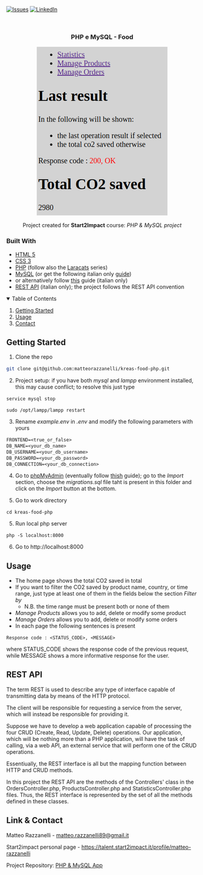 [![Issues][issues-shield]][issues-url]
[![LinkedIn][linkedin-shield]][linkedin-url]

<!-- PROJECT LOGO -->
<br />
<div align="center">
  <h3 align="center">PHP e MySQL - Food</h3>
  <img src="app.png" alt="Screenshot">
  <p align="center">Project created for <strong>Start2Impact</strong> course: <em>PHP & MySQL project</em></p>
</div>

### Built With

* [HTML 5](https://developer.mozilla.org/en-US/docs/Glossary/HTML)
* [CSS 3](https://developer.mozilla.org/en-US/docs/Web/CSS)
* [PHP](https://www.php.net/manual/en/getting-started.php) (follow also the [Laracats](https://laracasts.com/series/php-for-beginners) series)
* [MySQL](https://dev.mysql.com/doc/mysql-getting-started/en/) (or get the following italian only [guide](https://www.html.it/guide/guida-mysql/))
* or alternatively follow [this](https://www.html.it/pag/52749/impostare-un-ambiente-php-su-linux/) guide (italian only)
* [REST API](https://www.html.it/guide/rest-api-e-database-la-guida/) (italian only); the project follows the REST API convention 

<!-- TABLE OF CONTENTS -->
<details open="open">
  <summary>Table of Contents</summary>
  <ol>
    <li><a href="#getting-started">Getting Started</a></li>
    <li><a href="#usage">Usage</a></li>
    <li><a href="#contact">Contact</a></li>
  </ol>
</details>

<!-- GETTING STARTED -->
## Getting Started

1. Clone the repo

```sh
git clone git@github.com:matteorazzanelli/kreas-food-php.git
```

2. Project setup: if you have both *mysql* and *lampp* environment installed, this may cause conflict; to resolve this just type 
```
service mysql stop
```
```
sudo /opt/lampp/lampp restart
```

3. Rename *example.env* in *.env* and modify the following parameters with yours
```
FRONTEND=<true_or_false>
DB_NAME=<your_db_name>
DB_USERNAME=<your_db_username>
DB_PASSWORD=<your_db_password>
DB_CONNECTION=<your_db_connection>
```

4. Go to [phpMyAdmin](http://localhost/phpmyadmin/index.php) (eventually follow [thish](ttps://www.digitalocean.com/community/tutorials/how-to-install-and-secure-phpmyadmin-on-ubuntu-20-04) guide); go to the *Import* section, choose the *migrations.sql* file taht is present in this folder and click on the *Import* button at the bottom. 

4. Go to work directory
```
cd kreas-food-php
```

5. Run local php server
```
php -S localhost:8000
```

6. Go to http://localhost:8000

<!-- USAGE -->
## Usage

- The home page shows the total CO2 saved in total
- If you want to filter the CO2 saved by product name, country, or time range, just type at least one of them in the fields below the section *Filter by*
  - N.B. the time range must be present both or none of them
- *Manage Products* allows you to add, delete or modify some product
- *Manage Orders* allows you to add, delete or modify some orders
- In each page the following sentences is present
```
Response code : <STATUS_CODE>, <MESSAGE>
```
where STATUS_CODE shows the response code of the previous request, while MESSAGE shows a more informative response for the user.

## REST API
The term REST is used to describe any type of interface capable of transmitting data by means of the HTTP protocol.

The client will be responsible for requesting a service from the server, which will instead be responsible for providing it. 

Suppose we have to develop a web application capable of processing the four CRUD (Create, Read, Update, Delete) operations. Our application, which will be nothing more than a PHP application, will have the task of calling, via a web API, an external service that will perform one of the CRUD operations.

Essentiually, the REST interface is all but the mapping function between HTTP and CRUD methods.

In this project the REST API are the methods of the Controllers' class in the OrdersController.php, ProductsController.php and StatisticsController.php files. Thus, the REST interface is represented by the set of all the methods defined in these classes.

<!-- CONTACT -->
## Link & Contact

Matteo Razzanelli - matteo.razzanelli89@gmail.it

Start2impact personal page - https://talent.start2impact.it/profile/matteo-razzanelli

Project Repository: [PHP & MySQL App](https://github.com/matteorazzanelli/kreas-food-php)

<!-- MARKDOWN LINKS & IMAGES -->
[issues-shield]: https://img.shields.io/github/issues/matteorazzanelli/kreas-food-php/repo.svg?style=for-the-badge
[issues-url]: https://github.com/matteorazzanelli/kreas-food-php/issues
[linkedin-shield]: https://img.shields.io/badge/-LinkedIn-black.svg?style=for-the-badge&logo=linkedin&colorB=555
[linkedin-url]: https://www.linkedin.com/in/matteo-razzanelli/